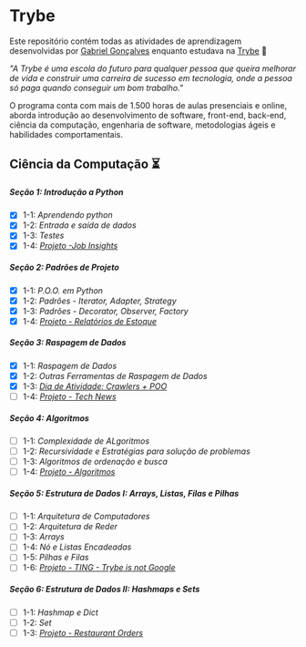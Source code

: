 # Trybe

Este repositório contém todas as atividades de aprendizagem desenvolvidas por [Gabriel Gonçalves](https://www.linkedin.com/in/gabrielraedergoncalves/) enquanto estudava na [Trybe](https://www.betrybe.com/) :rocket:

_"A Trybe é uma escola do futuro para qualquer pessoa que queira melhorar de vida e construir uma carreira de sucesso em tecnologia, onde a pessoa só paga quando conseguir um bom trabalho."_

O programa conta com mais de 1.500 horas de aulas presenciais e online, aborda introdução ao desenvolvimento de software, front-end, back-end, ciência da computação, engenharia de software, metodologias ágeis e habilidades comportamentais.

## Ciência da Computação :hourglass_flowing_sand:

##### Seção 1: Introdução a Python

- [X] 1-1: _Aprendendo python_
- [X] 1-2: _Entrada e saída de dados_
- [X] 1-3: _Testes_
- [X] 1-4: _[Projeto -Job Insights](https://github.com/gabrielraeder/job-insights)_

##### Seção 2: Padrões de Projeto

- [X] 1-1: _P.O.O. em Python_
- [X] 1-2: _Padrões - Iterator, Adapter, Strategy_
- [X] 1-3: _Padrões - Decorator, Observer, Factory_
- [X] 1-4: _[Projeto - Relatórios de Estoque](https://github.com/gabrielraeder/inventory-report)_

##### Seção 3: Raspagem de Dados

- [X] 1-1: _Raspagem de Dados_
- [X] 1-2: _Outras Ferramentas de Raspagem de Dados_
- [X] 1-3: _[Dia de Atividade: Crawlers + POO](https://github.com/gabrielraeder/crawler)_
- [ ] 1-4: _[Projeto - Tech News]()_

##### Seção 4: Algoritmos

- [ ] 1-1: _Complexidade de ALgoritmos_
- [ ] 1-2: _Recursividade e Estratégias para solução de problemas_
- [ ] 1-3: _Algoritmos de ordenação e busca_
- [ ] 1-4: _[Projeto - Algoritmos]()_

##### Seção 5: Estrutura de Dados I: Arrays, Listas, Filas e Pilhas

- [ ] 1-1: _Arquitetura de Computadores_
- [ ] 1-2: _Arquitetura de Reder_
- [ ] 1-3: _Arrays_
- [ ] 1-4: _Nó e Listas Encadeadas_
- [ ] 1-5: _Pilhas e Filas_
- [ ] 1-6: _[Projeto - TING - Trybe is not Google]()_

##### Seção 6: Estrutura de Dados II: Hashmaps e Sets 

- [ ] 1-1: _Hashmap e Dict_
- [ ] 1-2: _Set_
- [ ] 1-3: _[Projeto - Restaurant Orders]()_
